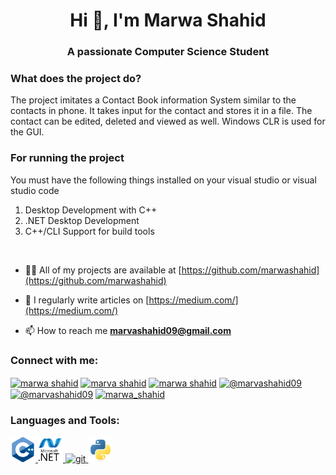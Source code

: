 <h1 align="center">Hi 👋, I'm Marwa Shahid</h1>
<h3 align="center">A passionate Computer Science Student</h3>
<h3>What does the project do?</h3>
<p>The project imitates a Contact Book information System similar to the contacts in phone. It takes input for the contact and stores it in a file. The contact can be edited, deleted and viewed as well. Windows CLR is used for the GUI.</p>
<h3>For running the project</h3>
<p>You must have the following things installed on your visual studio or visual studio code</p>
<ol>
  <li>Desktop Development with C++</li>
  <li>.NET Desktop Development</li>
  <li>C++/CLI Support for build tools</li>
</ol>
<br>

- 👨‍💻 All of my projects are available at [https://github.com/marwashahid](https://github.com/marwashahid)

- 📝 I regularly write articles on [https://medium.com/](https://medium.com/)

- 📫 How to reach me **marvashahid09@gmail.com**

<h3 align="left">Connect with me:</h3>
<p align="left">
<a href="https://linkedin.com/in/marwa shahid" target="blank"><img align="center" src="https://raw.githubusercontent.com/rahuldkjain/github-profile-readme-generator/master/src/images/icons/Social/linked-in-alt.svg" alt="marwa shahid" height="30" width="40" /></a>
<a href="https://stackoverflow.com/users/marva shahid" target="blank"><img align="center" src="https://raw.githubusercontent.com/rahuldkjain/github-profile-readme-generator/master/src/images/icons/Social/stack-overflow.svg" alt="marva shahid" height="30" width="40" /></a>
<a href="https://kaggle.com/marwa shahid" target="blank"><img align="center" src="https://raw.githubusercontent.com/rahuldkjain/github-profile-readme-generator/master/src/images/icons/Social/kaggle.svg" alt="marwa shahid" height="30" width="40" /></a>
<a href="https://medium.com/@marvashahid09" target="blank"><img align="center" src="https://raw.githubusercontent.com/rahuldkjain/github-profile-readme-generator/master/src/images/icons/Social/medium.svg" alt="@marvashahid09" height="30" width="40" /></a>
<a href="https://www.hackerrank.com/@marvashahid09" target="blank"><img align="center" src="https://raw.githubusercontent.com/rahuldkjain/github-profile-readme-generator/master/src/images/icons/Social/hackerrank.svg" alt="@marvashahid09" height="30" width="40" /></a>
<a href="https://www.leetcode.com/marwa_shahid" target="blank"><img align="center" src="https://raw.githubusercontent.com/rahuldkjain/github-profile-readme-generator/master/src/images/icons/Social/leet-code.svg" alt="marwa_shahid" height="30" width="40" /></a>
</p>

<h3 align="left">Languages and Tools:</h3>
<p align="left"> <a href="https://www.w3schools.com/cpp/" target="_blank" rel="noreferrer"> <img src="https://raw.githubusercontent.com/devicons/devicon/master/icons/cplusplus/cplusplus-original.svg" alt="cplusplus" width="40" height="40"/> </a> <a href="https://dotnet.microsoft.com/" target="_blank" rel="noreferrer"> <img src="https://raw.githubusercontent.com/devicons/devicon/master/icons/dot-net/dot-net-original-wordmark.svg" alt="dotnet" width="40" height="40"/> </a> <a href="https://git-scm.com/" target="_blank" rel="noreferrer"> <img src="https://www.vectorlogo.zone/logos/git-scm/git-scm-icon.svg" alt="git" width="40" height="40"/> </a> <a href="https://www.python.org" target="_blank" rel="noreferrer"> <img src="https://raw.githubusercontent.com/devicons/devicon/master/icons/python/python-original.svg" alt="python" width="40" height="40"/> </a> </p>
